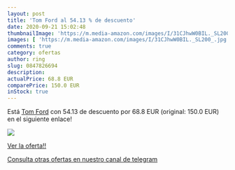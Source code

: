 ```yaml
---
layout: post
title: 'Tom Ford al 54.13 % de descuento'
date: 2020-09-21 15:02:48
thumbnailImage: 'https://m.media-amazon.com/images/I/31CJhwW0BIL._SL200_.jpg'
images: [ 'https://m.media-amazon.com/images/I/31CJhwW0BIL._SL200_.jpg' ]
comments: true
category: ofertas
author: ring
slug: 0847826694
description:
actualPrice: 68.8 EUR
comparePrice: 150.0 EUR
inStock: true
---
```


Está [Tom Ford](https://www.amazon.com/dp/0847826694/?tag=redken08-20) con 54.13 de descuento por 68.8 EUR (original: 150.0 EUR) en el siguiente enlace!

[![](https://m.media-amazon.com/images/I/31CJhwW0BIL._SL200_.jpg)](https://www.amazon.com/dp/0847826694/?tag=redken08-20)

[Ver la oferta!!](https://www.amazon.com/dp/0847826694/?tag=redken08-20)

[Consulta otras ofertas en nuestro canal de telegram](https://t.me/s/ofertas25)
